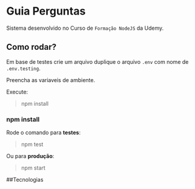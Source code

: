 ﻿# Guia Perguntas

Sistema desenvolvido no Curso de `Formação NodeJS` da Udemy.

## Como rodar?
Em base de testes crie um arquivo duplique o arquivo `.env` com nome de `.env.testing`.

Preencha as variaveis de ambiente.

Execute:
> npm install

### npm install

Rode o comando para **testes**:
> npm test

Ou para **produção**:
> npm start

##Tecnologias
